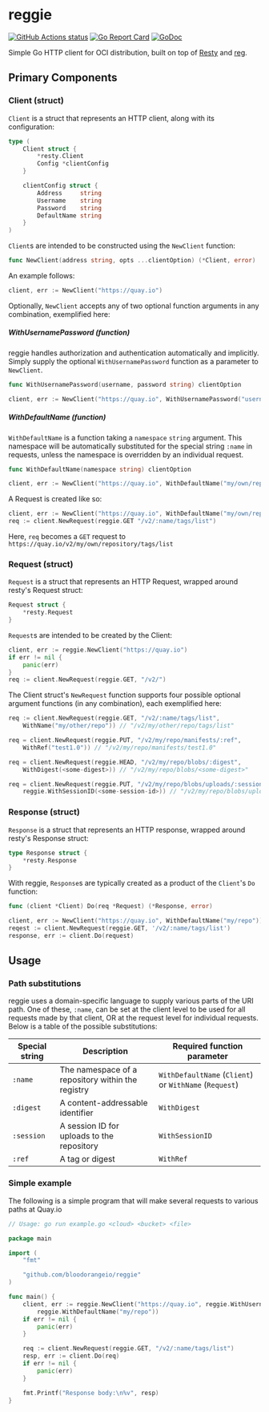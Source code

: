 # reggie

[![GitHub Actions status](https://github.com/bloodorangeio/reggie/workflows/build/badge.svg)](https://github.com/bloodorangeio/reggie/actions?query=workflow%3Abuild)
[![Go Report Card](https://goreportcard.com/badge/github.com/bloodorangeio/reggie)](https://goreportcard.com/report/github.com/bloodorangeio/reggie)
[![GoDoc](https://godoc.org/github.com/bloodorangeio/reggie?status.svg)](https://godoc.org/github.com/bloodorangeio/reggie)

Simple Go HTTP client for OCI distribution, built on top of 
[Resty](https://github.com/go-resty/resty) and [reg](https://github.com/genuinetools/reg).

## Primary Components

### Client (struct)

`Client` is a struct that represents an HTTP client, along with its configuration:

```go
type (
    Client struct {
        *resty.Client
        Config *clientConfig
    }

    clientConfig struct {
        Address     string
        Username    string
        Password    string
        DefaultName string
    }
)
```

`Client`s are intended to be constructed using the `NewClient` function:

```go
func NewClient(address string, opts ...clientOption) (*Client, error)
```

An example follows:
```go
client, err := NewClient("https://quay.io")
```

Optionally, `NewClient` accepts any of two optional function arguments in any combination, exemplified here:

##### WithUsernamePassword (function)
reggie handles authorization and authentication automatically and implicitly.  Simply supply the
optional `WithUsernamePassword` function as a parameter to `NewClient`.

```go
func WithUsernamePassword(username, password string) clientOption
```
```go
client, err := NewClient("https://quay.io", WithUsernamePassword("username", "password"))
```

##### WithDefaultName (function)
`WithDefaultName` is a function taking a `namespace` `string` argument. This namespace will be automatically substituted
for the special string `:name` in requests, unless the namespace is overridden by an individual request.

```go
func WithDefaultName(namespace string) clientOption
```
```go
client, err := NewClient("https://quay.io", WithDefaultName("my/own/repository"))
```

A Request is created like so:
```go
client, err := NewClient("https://quay.io", WithDefaultName("my/own/repository"))
req := client.NewRequest(reggie.GET "/v2/:name/tags/list")
```

Here, `req` becomes a `GET` request to `https://quay.io/v2/my/own/repository/tags/list`

### Request (struct)

`Request` is a struct that represents an HTTP Request, wrapped around resty's Request struct:

```go
Request struct {
    *resty.Request
}
```

`Request`s are intended to be created by the Client:
```go
client, err := reggie.NewClient("https://quay.io")
if err != nil {
    panic(err)
}
req := client.NewRequest(reggie.GET, "/v2/")
```

The Client struct's `NewRequest` function supports four possible optional argument functions (in any combination), 
each exemplified here:
```go
req := client.NewRequest(reggie.GET, "/v2/:name/tags/list", 
    WithName("my/other/repo")) // "/v2/my/other/repo/tags/list"

req = client.NewRequest(reggie.PUT, "/v2/my/repo/manifests/:ref",
	WithRef("test1.0")) // "/v2/my/repo/manifests/test1.0"

req = client.NewRequest(reggie.HEAD, "/v2/my/repo/blobs/:digest", 
    WithDigest(<some-digest>)) // "/v2/my/repo/blobs/<some-digest>"

req = client.NewRequest(reggie.PUT, "/v2/my/repo/blobs/uploads/:session", 
    reggie.WithSessionID(<some-session-id>)) // "/v2/my/repo/blobs/uploads/<some-session-id>"
```

### Response (struct)

`Response` is a struct that represents an HTTP response, wrapped around resty's Response struct:
```go
type Response struct {
    *resty.Response
}
```

With reggie, `Response`s are typically created as a product of the `Client`'s `Do` function:
```go
func (client *Client) Do(req *Request) (*Response, error)
```
```go
client, err := NewClient("https://quay.io", WithDefaultName("my/repo"))
reqest := client.NewRequest(reggie.GET, '/v2/:name/tags/list')
response, err := client.Do(request)
```

## Usage

### Path substitutions
reggie uses a domain-specific language to supply various parts of the URI path.  One of these, `:name`, can be set at
the client level to be used for all requests made by that client, OR at the request level for individual requests.
Below is a table of the possible substitutions:


| Special string | Description                                       | Required function parameter                            |
|----------------|---------------------------------------------------|--------------------------------------------------------|
| `:name`        | The namespace of a repository within the registry | `WithDefaultName` (`Client`) or `WithName` (`Request`) |
| `:digest`      | A content-addressable identifier                  | `WithDigest`                                           |
| `:session`     | A session ID for uploads to the repository        | `WithSessionID`                                        |
| `:ref`         | A tag or digest                                   | `WithRef`                                              |


### Simple example

The following is a simple program that will make several requests to various paths at Quay.io

```go
// Usage: go run example.go <cloud> <bucket> <file>

package main

import (
	"fmt"

	"github.com/bloodorangeio/reggie"
)

func main() {
    client, err := reggie.NewClient("https://quay.io", reggie.WithUsernamePassword("username", "password"), 
        reggie.WithDefaultName("my/repo"))
    if err != nil {
        panic(err)
    }

    req := client.NewRequest(reggie.GET, "/v2/:name/tags/list")
    resp, err := client.Do(req)
    if err != nil {
        panic(err)
    }

    fmt.Printf("Response body:\n%v", resp)
}

```

